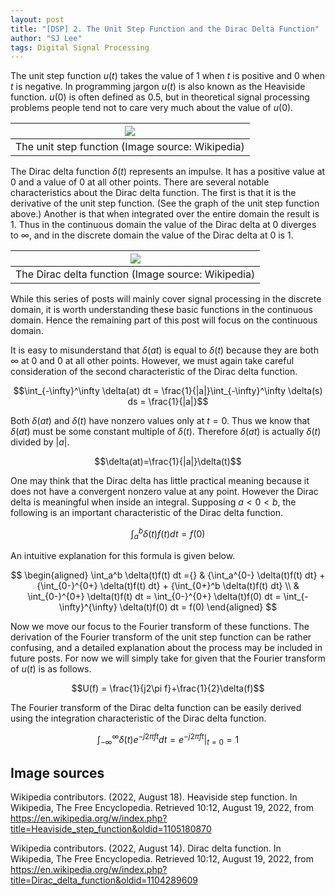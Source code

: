 ```yaml
---
layout: post
title: "[DSP] 2. The Unit Step Function and the Dirac Delta Function"
author: "SJ Lee"
tags: Digital Signal Processing
---
```


The unit step function $u(t)$ takes the value of $1$ when $t$ is positive and $0$ when $t$ is negative.
In programming jargon $u(t)$ is also known as the Heaviside function. $u(0)$ is often defined as $0.5$,
but in theoretical signal processing problems people tend not to care very much about the value of $u(0)$.

<div align="center">
  
|<img src="https://github.com/lsj0410/lsj0410.github.io/blob/master/assets/images/dsp-02/unit_step.png">|
|:--:|
|The unit step function (Image source: Wikipedia)|
  
</div>

The Dirac delta function $\delta(t)$ represents an impulse. It has a positive value at $0$ and a value of $0$ at all other points.
There are several notable characteristics about the Dirac delta function. The first is that it is the derivative of the unit step function.
(See the graph of the unit step function above.) Another is that when integrated over the entire domain the result is $1$.
Thus in the continuous domain the value of the Dirac delta at $0$ diverges to $\infty$, and in the discrete domain the value of the Dirac delta at $0$ is $1$.

<div align="center">
  
|<img src="https://github.com/lsj0410/lsj0410.github.io/blob/master/assets/images/dsp-02/dirac-delta.png">|
|:--:|
|The Dirac delta function (Image source: Wikipedia)|
  
</div>

While this series of posts will mainly cover signal processing in the discrete domain,
it is worth understanding these basic functions in the continuous domain.
Hence the remaining part of this post will focus on the continuous domain.

It is easy to misunderstand that $\delta(at)$ is equal to $\delta(t)$ because they are both $\infty$ at $0$ and $0$ at all other points.
However, we must again take careful consideration of the second characteristic of the Dirac delta function.

$$\int_{-\infty}^\infty \delta(at) dt = \frac{1}{|a|}\int_{-\infty}^\infty \delta(s) ds = \frac{1}{|a|}$$

Both $\delta(at)$ and $\delta(t)$ have nonzero values only at $t=0$.
Thus we know that $\delta(at)$ must be some constant multiple of $\delta(t)$.
Therefore $\delta(at)$ is actually $\delta(t)$ divided by $|a|$.

$$\delta(at)=\frac{1}{|a|}\delta(t)$$

One may think that the Dirac delta has little practical meaning because it does not have a convergent nonzero value at any point.
However the Dirac delta is meaningful when inside an integral.
Supposing $a < 0 < b$, the following is an important characteristic of the Dirac delta function.

$$\int_a^b \delta(t)f(t) dt = f(0)$$

An intuitive explanation for this formula is given below.

$$
\begin{aligned}
\int_a^b \delta(t)f(t) dt ={} & {\int_a^{0-} \delta(t)f(t) dt} + {\int_{0-}^{0+} \delta(t)f(t) dt} + {\int_{0+}^b \delta(t)f(t) dt} \\
      & \int_{0-}^{0+} \delta(t)f(t) dt = \int_{0-}^{0+} \delta(t)f(0) dt = \int_{-\infty}^{\infty} \delta(t)f(0) dt = f(0)
\end{aligned}
$$

Now we move our focus to the Fourier transform of these functions.
The derivation of the Fourier transform of the unit step function can be rather confusing,
and a detailed explanation about the process may be included in future posts.
For now we will simply take for given that the Fourier transform of $u(t)$ is as follows.

$$U(f) = \frac{1}{j2\pi f}+\frac{1}{2}\delta(f)$$

The Fourier transform of the Dirac delta function can be easily derived using the integration characteristic of the Dirac delta function.

$$\int_{-\infty}^{\infty} \delta(t)e^{-j2\pi ft} dt = e^{-j2\pi ft} \bigg\rvert_{t=0} = 1$$

## Image sources

Wikipedia contributors. (2022, August 18). Heaviside step function. In Wikipedia, The Free Encyclopedia. Retrieved 10:12, August 19, 2022, from https://en.wikipedia.org/w/index.php?title=Heaviside_step_function&oldid=1105180870

Wikipedia contributors. (2022, August 14). Dirac delta function. In Wikipedia, The Free Encyclopedia. Retrieved 10:12, August 19, 2022, from https://en.wikipedia.org/w/index.php?title=Dirac_delta_function&oldid=1104289609



